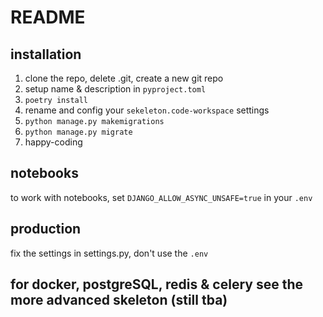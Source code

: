 # README

## installation

1. clone the repo, delete .git, create a new git repo
2. setup name & description in `pyproject.toml`
3. `poetry install`
4. rename and config your `sekeleton.code-workspace` settings
5. `python manage.py makemigrations`
6. `python manage.py migrate`
7. happy-coding

## notebooks

to work with notebooks, set
`DJANGO_ALLOW_ASYNC_UNSAFE=true` in your `.env`

## production

fix the settings in settings.py, don't use the `.env`

## for docker, postgreSQL, redis & celery see the more advanced skeleton (still tba)
